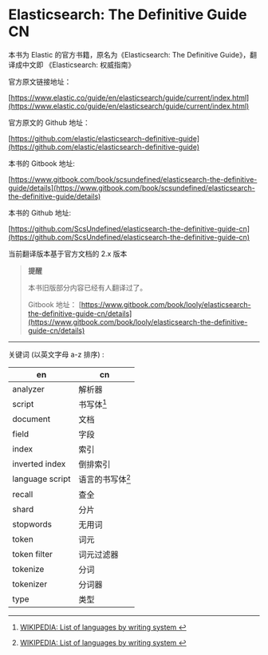 # Elasticsearch: The Definitive Guide CN

本书为 Elastic 的官方书籍，原名为《Elasticsearch: The Definitive Guide》，翻译成中文即 《Elasticsearch: 权威指南》

官方原文链接地址：

[https://www.elastic.co/guide/en/elasticsearch/guide/current/index.html](https://www.elastic.co/guide/en/elasticsearch/guide/current/index.html)

官方原文的 Github 地址：

[https://github.com/elastic/elasticsearch-definitive-guide](https://github.com/elastic/elasticsearch-definitive-guide)

本书的 Gitbook 地址:

[https://www.gitbook.com/book/scsundefined/elasticsearch-the-definitive-guide/details](https://www.gitbook.com/book/scsundefined/elasticsearch-the-definitive-guide/details)

本书的 Github 地址:

[https://github.com/ScsUndefined/elasticsearch-the-definitive-guide-cn](https://github.com/ScsUndefined/elasticsearch-the-definitive-guide-cn)


当前翻译版本基于官方文档的 2.x 版本

> **提醒**
>
> 本书旧版部分内容已经有人翻译过了。
> 
> Gitbook 地址：
> [https://www.gitbook.com/book/looly/elasticsearch-the-definitive-guide-cn/details](https://www.gitbook.com/book/looly/elasticsearch-the-definitive-guide-cn/details)


***

关键词 (以英文字母 a-z 排序) :

| en | cn |
| -- | -- |
| analyzer | 解析器 |
| script | 书写体[^1]|
| document | 文档  |
| field | 字段 |
| index | 索引 |
| inverted index | 倒排索引 |
| language script | 语言的书写体[^1]|
| recall | 查全 |
| shard | 分片 |
| stopwords | 无用词 |
| token | 词元 |
| token filter | 词元过滤器 |
| tokenize | 分词 |
| tokenizer | 分词器 |
| type | 类型 |

[^1]: [WIKIPEDIA: List of languages by writing system ](https://en.wikipedia.org/wiki/List_of_languages_by_writing_system)
